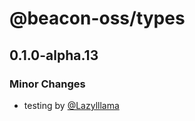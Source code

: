 # @beacon-oss/types

## 0.1.0-alpha.13

### Minor Changes

- testing by [@Lazylllama](https://github.com/Lazylllama)
